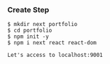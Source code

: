 ### Create Step
```
$ mkdir next portfolio
$ cd portfolio
$ npm init -y
$ npm i next react react-dom

Let's access to localhost:9001
```
